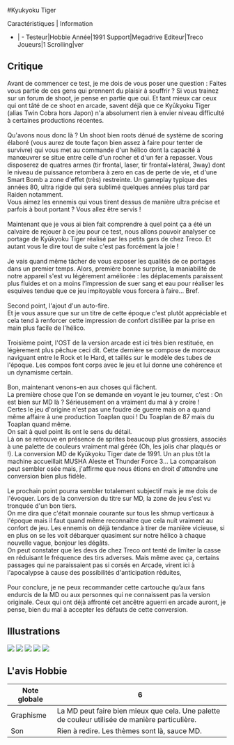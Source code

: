 #Kyukyoku Tiger

Caractéristiques | Information
- | -
Testeur|Hobbie
Année|1991
Support|Megadrive
Editeur|Treco
Joueurs|1
Scrolling|ver

## Critique
Avant de commencer ce test, je me dois de vous poser une question : Faites vous partie de ces gens qui prennent du plaisir à souffrir ? Si vous trainez sur un forum de shoot, je pense en partie que oui. Et tant mieux car ceux qui ont tâté de ce shoot en arcade, savent déjà que ce Ky&#363;kyoku Tiger (alias Twin Cobra hors Japon) n'a absolument rien à envier niveau difficulté à certaines productions récentes.<br/><br/>Qu'avons nous donc là ? Un shoot bien roots dénué de système de scoring élaboré (vous aurez de toute façon bien assez à faire pour tenter de survivre) qui vous met au commande d'un hélico dont la capacité à manœuvrer se situe entre celle d'un rocher et d'un fer à repasser. Vous disposerez de quatres armes (tir frontal, laser, tir frontal+latéral, 3way) dont le niveau de puissance retombera à zero en cas de perte de vie, et d'une Smart Bomb a zone d'effet (très) restreinte. Un gameplay typique des années 80, ultra rigide qui sera sublimé quelques années plus tard par Raiden notamment.<br/>Vous aimez les ennemis qui vous tirent dessus de manière ultra précise et parfois à bout portant ? Vous allez être servis !<br/><br/>Maintenant que je vous ai bien fait comprendre à quel point ça a été un calvaire de rejouer à ce jeu pour ce test, nous allons pouvoir analyser ce portage de Ky&#363;kyoku Tiger réalisé par les petits gars de chez Treco. Et autant vous le dire tout de suite c'est pas forcément la joie !<br/><br/>Je vais quand même tâcher de vous exposer les qualités de ce portages dans un premier temps. Alors, première bonne surprise, la maniabilité de notre appareil s'est vu légèrement améliorée : les déplacements paraissent plus fluides et on a moins l’impression de suer sang et eau pour réaliser les esquives tendue que ce jeu impitoyable vous forcera à faire... Bref. <br/><br/>Second point, l'ajout d'un auto-fire.<br/>Et je vous assure que sur un titre de cette époque c'est plutôt appréciable et cela tend à renforcer cette impression de confort distillée par la prise en main plus facile de l'hélico. <br/><br/>Troisième point, l'OST de la version arcade est ici très bien restituée, en légèrement plus pêchue ceci dit. Cette dernière se compose de morceaux naviguant entre le Rock et le Hard, et taillés sur le modèle des tubes de l'époque. Les compos font corps avec le jeu et lui donne une cohérence et un dynamisme certain.<br/><br/>Bon, maintenant venons-en aux choses qui fâchent. <br/>La première chose que l'on se demande en voyant le jeu tourner, c'est : On est bien sur MD là ? Sérieusement on a vraiment du mal à y croire !<br/>Certes le jeu d'origine n'est pas une foudre de guerre mais on a quand même affaire à une production Toaplan quoi ! Du Toaplan de 87 mais du Toaplan quand même.<br/>On sait à quel point ils ont le sens du détail.<br/>Là on se retrouve en présence de sprites beaucoup plus grossiers, associés à une palette de couleurs vraiment mal gérée (Oh, les jolis char plaqués or !). La conversion MD de Ky&#363;kyoku Tiger date de 1991. Un an plus tôt la machine accueillait MUSHA Aleste et Thunder Force 3... La comparaison peut sembler osée mais, j'affirme que nous étions en droit d'attendre une conversion bien plus fidèle.<br/><br/>Le prochain point pourra sembler totalement subjectif mais je me dois de l'évoquer. Lors de la conversion du titre sur MD, la zone de jeu s'est vu tronquée d'un bon tiers.<br/>On me dira que c'était monnaie courante sur tous les shmup verticaux à l'époque mais il faut quand même reconnaitre que cela nuit vraiment au confort de jeu. Les ennemis on déjà tendance à tirer de manière vicieuse, si en plus on se les voit débarquer quasiment sur notre hélico à chaque nouvelle vague, bonjour les dégâts.<br/>On peut constater que les devs de chez Treco ont tenté de limiter la casse en réduisant le fréquence des tirs adverses. Mais même avec ça, certains passages qui ne paraissaient pas si corsés en Arcade, virent ici à l'apocalypse à cause des possibilités d'anticipation réduites, <br/><br/>Pour conclure, je ne peux recommander cette cartouche qu’aux fans endurcis de la MD ou aux personnes qui ne connaissent pas la version originale. Ceux qui ont déjà affronté cet ancêtre aguerri en arcade auront, je pense, bien du mal à accepter les défauts de cette conversion.

## Illustrations
![](http://www.shmup.com/images/thumbs/img_fiche_1_1536.jpg)
![](http://www.shmup.com/images/thumbs/img_fiche_2_1536.jpg)
![](http://www.shmup.com/images/thumbs/img_fiche_3_1536.jpg)
![](http://www.shmup.com/images/thumbs/img_fiche_4_1536.jpg)
![](http://www.shmup.com/images/thumbs/)

## L'avis Hobbie
Note globale|6
-|-
Graphisme|La MD peut faire bien mieux que cela.   Une palette de couleur utilisée de manière particulière.
Son|Rien à redire. Les thèmes sont là, sauce MD.
